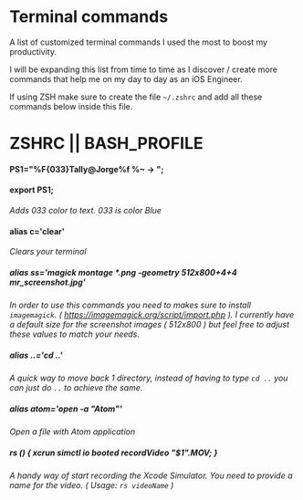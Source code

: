 # Terminal commands 

A list of customized terminal commands I used the most to boost my productivity.

I will be expanding this list from time to time as I discover / create more commands that help me on my day to day as an iOS Engineer.

If using ZSH make sure to create the file `~/.zshrc` and add all these commands below inside this file. 


# ZSHRC || BASH_PROFILE

#### PS1="%F{033}Tally@Jorge%f %~ -> ";
#### export PS1;
*Adds 033 color to text. 033 is color Blue*

#### alias c='clear'
*Clears your terminal*

##### alias ss='magick montage *.png -geometry 512x800+4+4 mr_screenshot.jpg'
*In order to use this commands you need to makes sure to install `imagemagick`. ( https://imagemagick.org/script/import.php ). I currently have a default size for the screenshot images ( 512x800 ) but feel free to adjust these values to match your needs.*

##### alias ..='cd ..'
*A quick way to move back 1 directory, instead of having to type `cd ..` you can just do `..` to achieve the same.*

##### alias atom='open -a "Atom"'
*Open a file with Atom application*

##### rs () { xcrun simctl io booted recordVideo "$1".MOV; }
*A handy way of start recording the Xcode Simulator. You need to provide a name for the video. ( Usage: `rs videoName` )*
